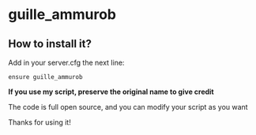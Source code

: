 # guille_ammurob

## How to install it?

Add in your server.cfg the next line:

`ensure guille_ammurob`

**If you use my script, preserve the original name to give credit** 

The code is full open source, and you can modify your script as you want

Thanks for using it!
